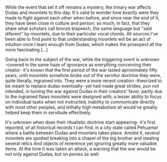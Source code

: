While the event that set it off remains a mystery, the trinary war affects Dudas and moonlets to this day. It's valid to wonder how exactly were they made to fight against each other when before, and since near the end of it, they have been close in culture and person; so much, in fact, that they share what scholars call bronze bispeech, the same language but "said diferent" by moonlets, due to their particular vocal chords. All sources I've been able to find point to that understanding moonlets will be an act of intuition once I learn enough from Dudas, which makes the proespect all the more fascinating [...]

Going back to the subject of the war, while the triggering event is unknown -covered in the same haze of ignorance as everything concerning their creator- it's known that the first period of the war lasted aproximately fifty years, until moonlets somehow broke out of the servitor doctrine they were, quite literally, ingrained into. They were a more recent creation -theorized to be meant to replace dudas eventually- yet had made great strides, pun not intended, in turning the war against Dudas in their creators' favor, partly due to the ingrained flaws moonlets were designed with; a lesser ability to focus on individual tasks when not instructed, inability to communicate directly with most other peoples, and lethally high metabolism all would've greatly helped keep them in servitude effectively.

It's unknown when does their ritualistic doctrine start appearing- it's first reported, of all historical records I can find, in a city state called Pehuamar where a battle between Dudas and moonlets takes place. Amidst it, several moonlets are spotted breaking into a chapel of the big brother and stealing several relics And objects of reverence yet ignoring greatly more valuable items. At the time it was taken an attack, a warning that the war would be not only against Dudas, but on ponies as well.